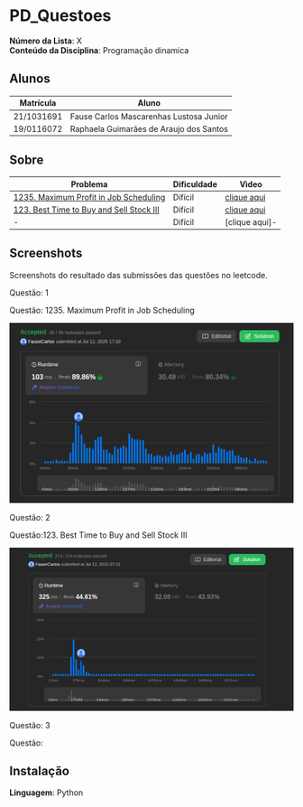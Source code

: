 # PD_Questoes

**Número da Lista**: X<br>
**Conteúdo da Disciplina**: Programação dinamica<br>

## Alunos
|Matrícula | Aluno |
| -- | -- |
| 21/1031691  |  Fause Carlos Mascarenhas Lustosa Junior |
| 19/0116072  |  Raphaela Guimarães de Araujo dos Santos |

## Sobre 

|Problema | Dificuldade |Vìdeo |
| -- | -- |-- |
| [1235. Maximum Profit in Job Scheduling](https://leetcode.com/problems/maximum-profit-in-job-scheduling/description/) |  Difícil|[clique aqui](https://youtu.be/mHFJ2i0RlBs) |
| [123. Best Time to Buy and Sell Stock III](https://leetcode.com/problems/best-time-to-buy-and-sell-stock-iii/description/) |  Difícil|[clique aqui](https://youtu.be/DGhcvJOKxMk) |
| - |  Difícil|[clique aqui]- |


## Screenshots
Screenshots do resultado das submissões das questões no leetcode.

Questão: 1


Questão: 1235. Maximum Profit in Job Scheduling
<div align="center">
    <img src="./1235. Maximum Profit in Job Scheduling/image.png" alt="Maximum Profit in Job Scheduling Screenshot" width="600">
</div> 


Questão: 2


Questão:123. Best Time to Buy and Sell Stock III
<div align="center">
    <img src="./123. Best Time to Buy and Sell Stock III/image.png" alt="Best Time to Buy and Sell Stock III Screenshot" width="600">
</div> 


Questão: 3


Questão: 

## Instalação 
**Linguagem**: Python<br>




